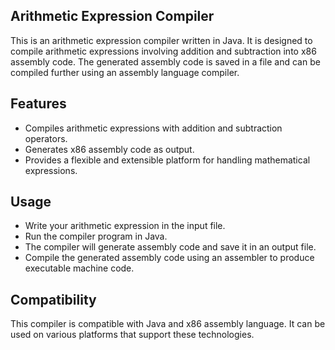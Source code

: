 ## Arithmetic Expression Compiler
This is an arithmetic expression compiler written in Java. It is designed to compile arithmetic expressions involving addition and subtraction into x86 assembly code. The generated assembly code is saved in a file and can be compiled further using an assembly language compiler.

## Features
* Compiles arithmetic expressions with addition and subtraction operators.
* Generates x86 assembly code as output.
* Provides a flexible and extensible platform for handling mathematical expressions.

## Usage
* Write your arithmetic expression in the input file.
* Run the compiler program in Java.
* The compiler will generate assembly code and save it in an output file.
* Compile the generated assembly code using an assembler to produce executable machine code.

## Compatibility
This compiler is compatible with Java and x86 assembly language. It can be used on various platforms that support these technologies.
